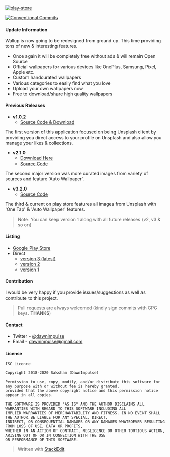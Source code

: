 [![play-store](https://firebasestorage.googleapis.com/v0/b/wallup-app.appspot.com/o/marketing%2F001.png?alt=media&token=de26db6b-e391-4100-b1d8-0573d5037851)](https://play.google.com/store/apps/details?id=com.dawnimpulse.wallup)

[![Conventional Commits](https://img.shields.io/badge/Conventional%20Commits-1.0.0-yellow.svg)](https://conventionalcommits.org)

#### Update Information
Wallup is now going to be redesigned from ground up. This time providing tons of new & interesting features.
- Once again it will be completely free without ads & will remain Open Source
- Official wallpapers for various devices like OnePlus, Samsung, Pixel, Apple etc.
- Custom handcurated wallpapers
- Various categories to easily find what you love
- Upload your own wallpapers now
- Free to download/share high quality wallpapers

#### Previous Releases
- **v1.0.2**
	- [Source Code & Download](https://github.com/dawnimpulse/wallup-android-deprecated)

The first version of this application focused on being Unsplash client by providing you direct access to your profile on Unsplash and also allow you manage your likes & collections. 
	
- **v2.1.0**
	- [Download Here](https://github.com/DawnImpulse/wallup-android/releases/tag/v2.1.0)
	- [Source Code](https://github.com/DawnImpulse/wallup-android/tree/v2.1.0)

The second major version was more curated images from variety of sources and feature 'Auto Wallpaper'. 
	
- **v3.2.0**
	- [Source Code](https://github.com/DawnImpulse/wallup-android/tree/v3.2.0)

The third & current on play store features all images from Unsplash with 'One Tap' & 'Auto Wallpaper' features. 

> Note: You can keep version 1 along with all future releases (v2, v3 & so on)

#### Listing

- [Google Play Store](https://play.google.com/store/apps/details?id=com.dawnimpulse.wallup)
- Direct
 	- [version 3 (latest)](https://github.com/DawnImpulse/wallup-android/releases/tag/v3.0.0)
 	- [version 2](https://github.com/DawnImpulse/wallup-android/releases/tag/v2.1.0)
	- [version 1](https://github.com/dawnimpulse/wallup-android-deprecated)


#### Contribution
I would be very happy if you provide issues/suggestions as well as contribute to this project.

> Pull requests are always welcomed (kindly sign commits with GPG keys. **THANKS**)
#### Contact
-   Twitter -  [@dawnimpulse](https://twitter.com/dawnimpulse)
-  Email - [dawnimpulse@gmail.com](mailto:dawnimpulse@gmail.com)

#### License
~~~~
ISC Licence

Copyright 2018-2020 Saksham (DawnImpulse)

Permission to use, copy, modify, and/or distribute this software for any purpose with or without fee is hereby granted,
provided that the above copyright notice and this permission notice appear in all copies.

THE SOFTWARE IS PROVIDED "AS IS" AND THE AUTHOR DISCLAIMS ALL WARRANTIES WITH REGARD TO THIS SOFTWARE INCLUDING ALL
IMPLIED WARRANTIES OF MERCHANTABILITY AND FITNESS. IN NO EVENT SHALL THE AUTHOR BE LIABLE FOR ANY SPECIAL, DIRECT,
INDIRECT, OR CONSEQUENTIAL DAMAGES OR ANY DAMAGES WHATSOEVER RESULTING FROM LOSS OF USE, DATA OR PROFITS,
WHETHER IN AN ACTION OF CONTRACT, NEGLIGENCE OR OTHER TORTIOUS ACTION, ARISING OUT OF OR IN CONNECTION WITH THE USE
OR PERFORMANCE OF THIS SOFTWARE.
~~~~

> Written with [StackEdit](https://stackedit.io/).